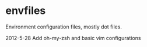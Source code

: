envfiles
========

Environment configuration files, mostly dot files.


2012-5-28
Add oh-my-zsh and basic vim configurations
